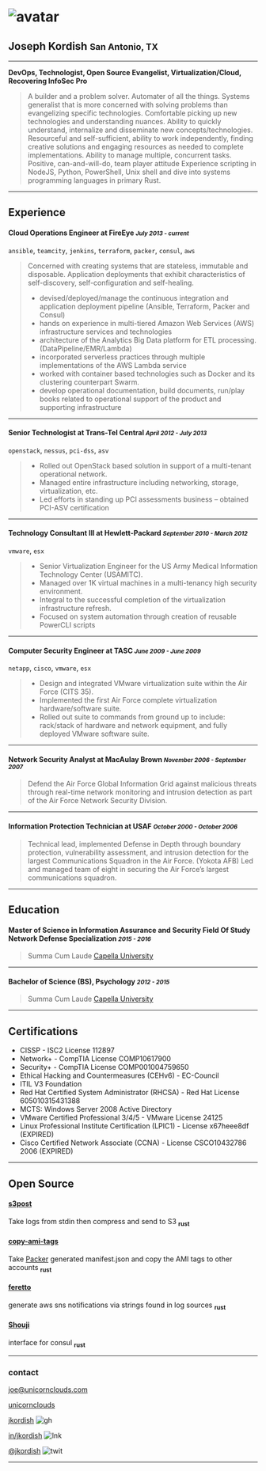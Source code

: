 
# ![avatar][]
## Joseph Kordish <small>San Antonio, TX</small>

---
**DevOps, Technologist, Open Source Evangelist, Virtualization/Cloud, Recovering InfoSec Pro**

> A builder and a problem solver. Automater of all the things. Systems generalist that is more concerned with solving problems than evangelizing specific technologies. Comfortable picking up new technologies and understanding nuances. Ability to quickly understand, internalize and disseminate new concepts/technologies. Resourceful and self-sufficient, ability to work independently, finding creative solutions and engaging resources as needed to complete implementations. Ability to manage multiple, concurrent tasks. Positive, can-and-will-do, team player attitude Experience scripting in NodeJS, Python, PowerShell, Unix shell and dive into systems programming languages in primary Rust.


---
## Experience
#### Cloud Operations Engineer at FireEye <small>*July 2013  - current*</small>

`ansible`, `teamcity`, `jenkins`, `terraform`, `packer`, `consul`, `aws`
> Concerned with creating systems that are stateless, immutable and disposable. Application deployments that exhibit characteristics of self-discovery, self-configuration and self-healing.
> * devised/deployed/manage the continuous integration and application deployment pipeline (Ansible, Terraform, Packer and Consul)
> * hands on experience in multi-tiered Amazon Web Services (AWS) infrastructure services and technologies
> * architecture of the Analytics Big Data platform for ETL processing. (DataPipeline/EMR/Lambda)
> * incorporated serverless practices through multiple implementations of the AWS Lambda service
> * worked with container based technologies such as Docker and its clustering counterpart Swarm.
> * develop operational documentation, build documents, run/play books related to operational support of the product and supporting infrastructure

---
#### Senior Technologist at Trans-Tel Central <small>*April 2012 - July 2013*</small>

`openstack`, `nessus`, `pci-dss`, `asv`
> * Rolled out OpenStack based solution in support of a multi-tenant operational network.
> * Managed entire infrastructure including networking, storage, virtualization, etc.
> * Led efforts in standing up PCI assessments business – obtained PCI-ASV certification
>

---
#### Technology Consultant III at Hewlett-Packard <small>*September 2010 - March 2012*</small>

`vmware`, `esx`
> * Senior Virtualization Engineer for the US Army Medical Information Technology Center (USAMITC).
> * Managed over 1K virtual machines in a multi-tenancy high security environment.
> * Integral to the successful completion of the virtualization infrastructure refresh.
> * Focused on system automation through creation of reusable PowerCLI scripts
>

---
#### Computer Security Engineer at TASC <small>*June 2009 - June 2009*</small>

`netapp`, `cisco`, `vmware`, `esx`
> * Design and integrated VMware virtualization suite within the Air Force (CITS 35).
> * Implemented the first Air Force complete virtualization hardware/software suite.
> * Rolled out suite to commands from ground up to include: rack/stack of hardware and network equipment, and fully deployed VMware software suite.

---
#### Network Security Analyst at MacAulay Brown <small>*November 2006 - September 2007*</small>
> Defend the Air Force Global Information Grid against malicious threats through real-time network monitoring and intrusion detection as part of the Air Force Network Security Division.

---
#### Information Protection Technician at USAF <small>*October 2000 - October 2006*</small>
> Technical lead, implemented Defense in Depth through boundary protection, vulnerability assessment, and intrusion detection for the largest Communications Squadron in the Air Force. (Yokota AFB) Led and managed team of eight in securing the Air Force’s largest communications squadron.

---
## Education
#### Master of Science in Information Assurance and Security Field Of Study Network Defense Specialization <small>*2015 - 2016*</small>
> Summa Cum Laude
> [Capella University](http://capella.edu/)

---
#### Bachelor of Science (BS), Psychology <small>*2012 - 2015*</small>
> Summa Cum Laude
> [Capella University](http://capella.edu/)

---
## Certifications
* CISSP - ISC2 License 112897
* Network+ - CompTIA License COMP10617900
* Security+ - CompTIA License COMP001004759650
* Ethical Hacking and Countermeasures (CEHv6) - EC-Council
* ITIL V3 Foundation
* Red Hat Certified System Administrator (RHCSA) - Red Hat License 605010315431388
* MCTS: Windows Server 2008 Active Directory
* VMware Certified Professional 3/4/5 - VMware License 24125
* Linux Professional Institute Certification (LPIC1) - License x67heee8df (EXPIRED)
* Cisco Certified Network Associate (CCNA) - License CSCO10432786 2006 (EXPIRED)
---
## Open Source
#### [s3post](https://github.com/jkordish/s3post.rs)
Take logs from stdin then compress and send to S3 <sub>**rust**</sub>
 
#### [copy-ami-tags](https://github.com/jkordish/copy-ami-tags.rs)
Take [Packer](https://www.packer.io) generated manifest.json and copy the AMI tags to other accounts <sub>**rust**</sub>

#### [feretto](https://github.com/jkordish/feretto.rs)
generate aws sns notifications via strings found in log sources <sub>**rust**</sub>

#### [Shouji](https://github.com/jkordish/shouji)
interface for consul <sub>**rust**</sub>

---
### contact
[joe@unicornclouds.com](mailto:joe@unicornclouds.com)

[unicornclouds][homepage]

[jkordish][github] ![gh][]

[in/jkordish][linkedin] ![lnk][]

[@jkordish][twitter] ![twit][]

---
[avatar]: https://pbs.twimg.com/profile_images/830609016011243520/mbLRNS4F.jpg
[homepage]: http://unicornclouds.com
[twitter]: https://twitter.com/jkordish
[twit]: http://cdn-careers.sstatic.net/careers/Img/icon-twitter.png?v=b1bd58ad2034
[github]: https://github.com/jkordish
[gh]: https://cdn4.iconfinder.com/data/icons/iconsimple-logotypes/512/github-20.png
[linkedin]: https://linkedin.com/in/jkordish
[lnk]: https://cdn4.iconfinder.com/data/icons/social-media-icons-the-circle-set/48/linkedin_circle-20.png
